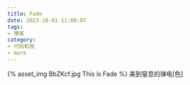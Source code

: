 ```yaml
---
title: Fade
date: 2023-10-01 11:08:07
tags:
- 博客
category:
- 代码和我
- more
---
```

{% asset_img BbZKcf.jpg This is Fade %}
美到窒息的弹电[色]
